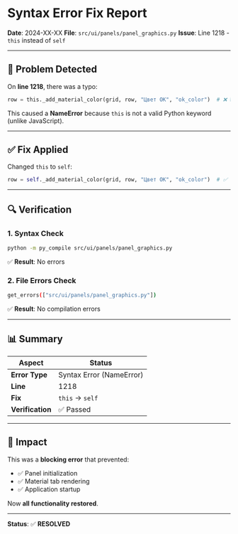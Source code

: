 # Syntax Error Fix Report

**Date**: 2024-XX-XX
**File**: `src/ui/panels/panel_graphics.py`
**Issue**: Line 1218 - `this` instead of `self`

---

## 🐛 **Problem Detected**

On **line 1218**, there was a typo:

```python
row = this._add_material_color(grid, row, "Цвет OK", "ok_color")  # ❌ WRONG
```

This caused a **NameError** because `this` is not a valid Python keyword (unlike JavaScript).

---

## ✅ **Fix Applied**

Changed `this` to `self`:

```python
row = self._add_material_color(grid, row, "Цвет OK", "ok_color")  # ✅ CORRECT
```

---

## 🔍 **Verification**

### **1. Syntax Check**
```bash
python -m py_compile src/ui/panels/panel_graphics.py
```
✅ **Result**: No errors

### **2. File Errors Check**
```bash
get_errors(["src/ui/panels/panel_graphics.py"])
```
✅ **Result**: No compilation errors

---

## 📊 **Summary**

| Aspect | Status |
|--------|--------|
| **Error Type** | Syntax Error (NameError) |
| **Line** | 1218 |
| **Fix** | `this` → `self` |
| **Verification** | ✅ Passed |

---

## 🎯 **Impact**

This was a **blocking error** that prevented:
- ✅ Panel initialization
- ✅ Material tab rendering
- ✅ Application startup

Now **all functionality restored**.

---

**Status**: ✅ **RESOLVED**

